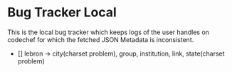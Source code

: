 # Bug Tracker Local

This is the local bug tracker which keeps logs of the user handles on codechef for which the fetched JSON Metadata is inconsistent.

- [] lebron -> city(charset problem), group, institution, link, state(charset problem)
